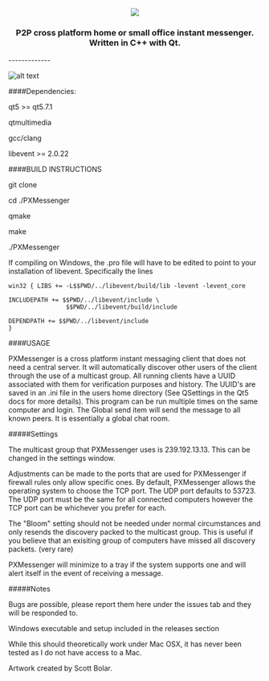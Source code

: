 <p align="center">
  <img src="http://i.imgur.com/ZzEp29l.png"/>
</p>
<h3 align="center">P2P cross platform home or small office instant messenger.  Written in C++ with Qt.</h3>
-------------

![alt text](http://i.imgur.com/6rLhyvL.png "PXMessenger")

####Dependencies:

qt5 >= qt5.7.1

qtmultimedia

gcc/clang

libevent >= 2.0.22


####BUILD INSTRUCTIONS

git clone

cd ./PXMessenger

qmake

make

./PXMessenger

If compiling on Windows, the .pro file will have to be edited to point to your
installation of libevent.  Specifically the lines

```
win32 { LIBS += -L$$PWD/../libevent/build/lib -levent -levent_core

INCLUDEPATH += $$PWD/../libevent/include \
                $$PWD/../libevent/build/include

DEPENDPATH += $$PWD/../libevent/include
}
```

####USAGE

PXMessenger is a cross platform instant messaging client that does not need a
central server.  It will automatically discover other users of the client
through the use of a multicast group.  All running clients have a UUID
associated with them for verification purposes and history.  The UUID's are
saved in an .ini file in the users home directory (See QSettings in the Qt5 docs
for more details).  This program can be run multiple times on the same computer
and login.  The Global send item will send the message to all known peers.  It
is essentially a global chat room.  

#####Settings

The multicast group that PXMessenger uses is 239.192.13.13.  This can be changed
in the settings window.

Adjustments can be made to the ports that are used for PXMessenger if firewall
rules only allow specific ones.  By default, PXMessenger allows the operating
system to choose the TCP port.  The UDP port defaults to 53723.  The UDP port
must be the same for all connected computers however the TCP port can be
whichever you prefer for each. 

The "Bloom" setting should not be needed under normal circumstances and only
resends the discovery packed to the multicast group.  This is useful if you
believe that an exisiting group of computers have missed all discovery packets.
(very rare)

PXMessenger will minimize to a tray if the system supports one and will alert
itself in the event of receiving a message.

#####Notes

Bugs are possible, please report them here under the issues tab and they will be
responded to.

Windows executable and setup included in the releases section

While this should theoretically work under Mac OSX, it has never been
tested as I do not have access to a Mac.

Artwork created by Scott Bolar.
